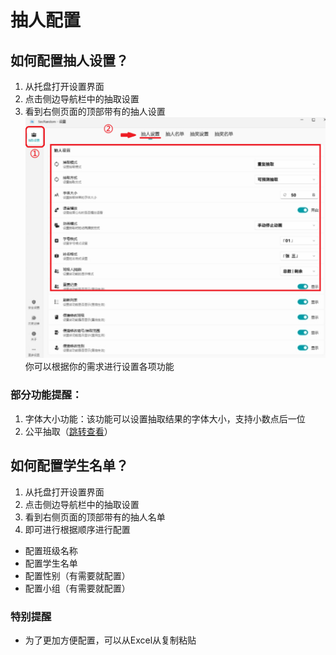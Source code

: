 # 抽人配置

<ArticleMetadata />

## 如何配置抽人设置？
1. 从托盘打开设置界面
2. 点击侧边导航栏中的抽取设置
3. 看到右侧页面的顶部带有的抽人设置
![抽人设置](images/ep-1.png)
你可以根据你的需求进行设置各项功能
### 部分功能提醒：
1. 字体大小功能：该功能可以设置抽取结果的字体大小，支持小数点后一位
2. 公平抽取（[跳转查看](./DynamicWeightSystem.md)）

## 如何配置学生名单？
1. 从托盘打开设置界面
2. 点击侧边导航栏中的抽取设置
3. 看到右侧页面的顶部带有的抽人名单
4. 即可进行根据顺序进行配置
- 配置班级名称
- 配置学生名单
- 配置性别（有需要就配置）
- 配置小组（有需要就配置）
### 特别提醒
- 为了更加方便配置，可以从Excel从复制粘贴
